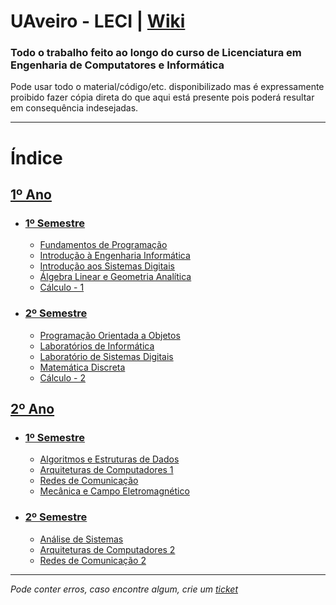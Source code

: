 # UAveiro - LECI | [Wiki](https://github.com/TiagoRG/uaveiro-leci/wiki)
### Todo o trabalho feito ao longo do curso de Licenciatura em Engenharia de Computatores e Informática

Pode usar todo o material/código/etc. disponibilizado mas é expressamente proibido fazer cópia direta do que aqui está presente pois poderá resultar em consequência indesejadas.

---

# Índice

## [1º Ano](https://github.com/TiagoRG/uaveiro-leci/tree/master/1ano/1semestre)

- ### [1º Semestre](https://github.com/TiagoRG/uaveiro-leci/tree/master/1ano/1semestre)
  - [Fundamentos de Programação](https://github.com/TiagoRG/uaveiro-leci/tree/master/1ano/1semestre/fp)
  - [Introdução à Engenharia Informática](https://github.com/TiagoRG/uaveiro-leci/tree/master/1ano/1semestre/iei)
  - [Introdução aos Sistemas Digitais](https://github.com/TiagoRG/uaveiro-leci/tree/master/1ano/1semestre/isd)
  - [&Aacute;lgebra Linear e Geometria Anal&iacute;tica](https://github.com/TiagoRG/uaveiro-leci/tree/master/1ano/1semestre/alga)
  - [C&aacute;lculo - 1](https://github.com/TiagoRG/uaveiro-leci/tree/master/1ano/1semestre/c1)

- ### [2º Semestre](https://github.com/TiagoRG/uaveiro-leci/tree/master/1ano/2semestre)
  - [Programação Orientada a Objetos](https://github.com/TiagoRG/uaveiro-leci/tree/master/1ano/2semestre/poo)
  - [Laboratórios de Informática](https://github.com/TiagoRG/uaveiro-leci/tree/master/1ano/2semestre/labi)
  - [Laboratório de Sistemas Digitais](https://github.com/TiagoRG/uaveiro-leci/tree/master/1ano/2semestre/lsd)
  - [Matem&aacute;tica Discreta](https://github.com/TiagoRG/uaveiro-leci/tree/master/1ano/2semestre/md)
  - [C&aacute;lculo - 2](https://github.com/TiagoRG/uaveiro-leci/tree/master/1ano/2semestre/c2)
 
## [2º Ano](https://github.com/TiagoRG/uaveiro-leci/tree/master/2ano/1semestre)

- ### [1º Semestre](https://github.com/TiagoRG/uaveiro-leci/tree/master/2ano/1semestre)
  - [Algoritmos e Estruturas de Dados](https://github.com/TiagoRG/uaveiro-leci/tree/master/2ano/1semestre/aed)
  - [Arquiteturas de Computadores 1](https://github.com/TiagoRG/uaveiro-leci/tree/master/2ano/1semestre/ac1)
  - [Redes de Comunicação](https://github.com/TiagoRG/uaveiro-leci/tree/master/2ano/1semestre/rc1)
  - [Mecânica e Campo Eletromagnético](https://github.com/TiagoRG/uaveiro-leci/tree/master/2ano/1semestre/mce)

- ### [2º Semestre](https://github.com/TiagoRG/uaveiro-leci/tree/master/2ano/2semestre)
  - [Análise de Sistemas](https://github.com/TiagoRG/uaveiro-leci/tree/master/2ano/2semestre/as)
  - [Arquiteturas de Computadores 2](https://github.com/TiagoRG/uaveiro-leci/tree/master/2ano/2semestre/ac2)
  - [Redes de Comunicação 2](https://github.com/TiagoRG/uaveiro-leci/tree/master/2ano/2semestre/rc2)

---
*Pode conter erros, caso encontre algum, crie um* [*ticket*](https://github.com/TiagoRG/uaveiro-leci/issues/new)
